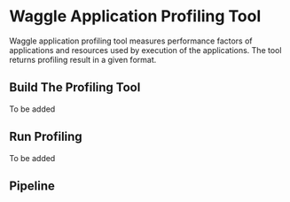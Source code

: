 # Waggle Application Profiling Tool

Waggle application profiling tool measures performance factors of applications and resources used by execution of the applications. The tool returns profiling result in a given format.

## Build The Profiling Tool

To be added

## Run Profiling

To be added

## Pipeline

